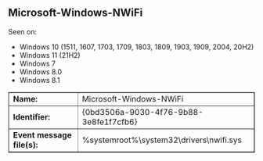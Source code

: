 ## Microsoft-Windows-NWiFi

Seen on:
* Windows 10 (1511, 1607, 1703, 1709, 1803, 1809, 1903, 1909, 2004, 20H2)
* Windows 11 (21H2)
* Windows 7
* Windows 8.0
* Windows 8.1

<table border="1" class="docutils">
  <tbody>
    <tr>
      <td><b>Name:</b></td>
      <td>Microsoft-Windows-NWiFi</td>
    </tr>
    <tr>
      <td><b>Identifier:</b></td>
      <td>{0bd3506a-9030-4f76-9b88-3e8fe1f7cfb6}</td>
    </tr>
    <tr>
      <td><b>Event message file(s):</b></td>
      <td>%systemroot%\system32\drivers\nwifi.sys</td>
    </tr>
  </tbody>
</table>

&nbsp;

